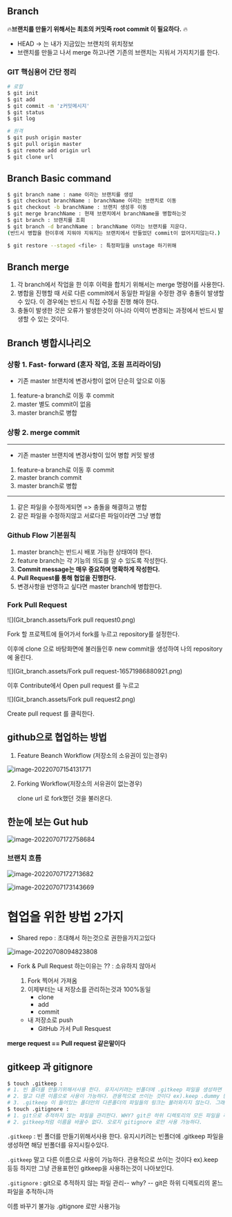 ## Branch 

🔥**브랜치를 만들기 위해서는 최초의 커밋즉 root commit 이 필요하다.** 🔥

- HEAD -> 는 내가 지금있는 브랜치의 위치정보
- 브랜치를 만들고 나서 merge 하고나면 기존의 브랜치는 지워서 가지치기를 한다. 

### GIT 핵심용어 간단 정리

```bash
# 로컬
$ git init
$ git add
$ git commit -m 'z커밋메시지'
$ git status
$ git log

# 원격
$ git push origin master
$ git pull origin master
$ git remote add origin url
$ git clone url
```

## Branch Basic command

```bash
$ git branch name : name 이라는 브랜치를 생성
$ git checkout branchName : branchName 이라는 브랜치로 이동
$ git checkout -b branchName : 브랜치 생성후 이동
$ git merge branchName : 현재 브랜치에서 branchName을 병합하는것
$ git branch : 브랜치를 조회
$ git branch -d branchName : branchName 이라는 브랜치를 지운다. 
(반드시 병합을 한이후에 지워야 지워지는 브랜치에서 만들었던 commit이 없어지지않는다.)

$ git restore --staged <file> : 특정파일을 unstage 하기위해
```

## Branch merge

1. 각 branch에서 작업을 한 이후 이력을 합치기 위해서는 merge 명령어를 사용한다.
2. 병합을 진행할 때 서로 다른 commit에서 동일한 파일을 수정한 경우 충돌이 발생할 수 있다. 이 경우에는 반드시 직접 수정을 진행 해야 한다.
3. 충돌이 발생한 것은 오류가 발생한것이 아니라 이력이 변경되는 과정에서 반드시 발생할 수 있는 것이다.

## Branch 병합시나리오

###  상황 1. Fast- forward (혼자 작업, 조원 프리라이딩)

- 기존 master 브랜치에 변경사항이 없어 단순히 앞으로 이동

1. feature-a branch로 이동 후 commit
2. master 별도 commit이 없음
3. master branch로 병합

### 상황 2. merge commit

---

- 기존 master 브랜치에 변경사항이 있어 병합 커밋 발생

1. feature-a branch로 이동 후 commit
2. master branch commit
3. master branch로 병합

---

1. 같은 파일을 수정하게되면 => 충돌을 해결하고 병합
2. 같은 파일을 수정하지않고 서로다른 파일이라면 그냥 병합

### Github Flow 기본원칙

1. master branch는 반드시 배포 가능한 상태여야 한다.
2. feature branch는 각 기능의 의도를 알 수 있도록 작성한다.
3. **Commit message는 매우 중요하며 명확하게 작성한다.**
4. **Pull Request를 통해 협업을 진행한다.**
5. 변경사항을 반영하고 싶다면 master branch에 병합한다.

### Fork Pull Request

![](Git_branch.assets/Fork pull request0.png)

Fork 할 프로젝트에 들어가서 fork를 누르고 repository를 설정한다.

이후에 clone 으로 바탕화면에 불러들인후 new commit을 생성하여 나의 repository에 올린다.

![](Git_branch.assets/Fork pull request-16571986880921.png)

이후 Contribute에서 Open pull request 를 누르고

![](Git_branch.assets/Fork pull request2.png)

Create pull request 를 클릭한다.

## github으로 협업하는 방법

1. Feature Beanch Workflow (저장소의 소유권이 있는경우)

![image-20220707154131771](Git_branch.assets/image-20220707154131771.png)



2. Forking Workflow(저장소의 서유권이 없는경우)

   clone url 로 fork했던 것을 불러온다.

## 한눈에 보는 Gut hub



![image-20220707172758684](Git_branch.assets/image-20220707172758684.png)

### 브랜치 흐름

![image-20220707172713682](Git_branch.assets/image-20220707172713682.png)

![image-20220707173143669](Git_branch.assets/image-20220707173143669.png)

# 협업을 위한 방법 2가지

- Shared repo : 초대해서 하는것으로 권한을가지고있다

![image-20220708094823808](Git_branch.assets/image-20220708094823808-16572791935581.png)

- Fork & Pull Request 하는이유는 ?? : 소유하지 않아서 

  1. Fork 찍어서 가져옴
  2. 이제부터는 내 저장소를 관리하는것과 100%동일
     - clone
     - add
     - commit
   - 내 저장소로 push
     - GitHub 가서 Pull Resquest


**merge request == Pull request 같은말이다**



## gitkeep 과 gitignore

```bash
$ touch .gitkeep : 
# 1. 빈 폴더를 만들기위해서사용 한다. 유지시키려는 빈폴더에 .gitkeep 파일을 생성하면 해당 빈폴더를 유지시킬수있다. 
# 2. 말고 다른 이름으로 사용이 가능하다. 관용적으로 쓰이는 것이다 ex).keep .dummy 등등 다 사용가능하지만 그냥 관용표현인 		 gitkeep을 사용하는것이 좋다.
# 3. .gitkeep 이 들어있는 폴더안의 다른폴더의 파일들의 링크는 불러와지지 않는다. 그래서 링크를 걸어야 하는 곳은 사용금지
$ touch .gitignore :
# 1. git으로 추적하지 않는 파일을 관리한다. WHY? git은 하위 디렉토리의 모든 파일을 추적하기 때문에
# 2. gitkeep처럼 이름을 바꿀수 없다. 오로지 gitignore 로만 사용 가능하다.
```



``.gitkeep`` : 빈 폴더를 만들기위해서사용 한다. 유지시키려는 빈폴더에 .gitkeep 파일을 생성하면 해당 빈폴더를 유지시킬수있다. 

``.gitkeep`` 말고 다른 이름으로 사용이 가능하다. 관용적으로 쓰이는 것이다 ex).keep 등등 하지만 그냥 관용표현인 gitkeep을 사용하는것이 나아보인다.

``.gitignore`` : git으로 추적하지 않는 파일 관리-- why? -- git은 하위 디렉토리의 몯느 파일을 추적하니까

이름 바꾸기 불가능 .gitignore 로만 사용가능
